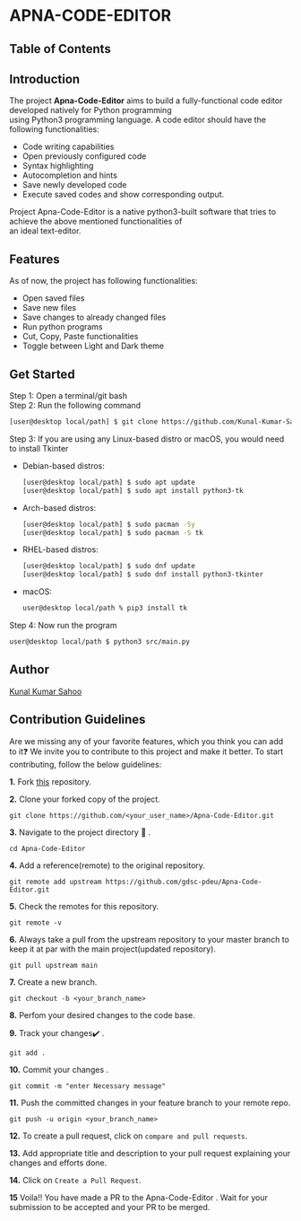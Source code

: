 # APNA-CODE-EDITOR

## Table of Contents

## Introduction
The project **Apna-Code-Editor** aims to build a fully-functional code editor developed natively for Python programming <br>
using Python3 programming language. A code editor should have the following functionalities:
- Code writing capabilities
- Open previously configured code
- Syntax highlighting
- Autocompletion and hints
- Save newly developed code
- Execute saved codes and show corresponding output.

Project Apna-Code-Editor is a native python3-built software that tries to achieve the above mentioned functionalities of <br>
an ideal text-editor.

## Features
As of now, the project has following functionalities:
- Open saved files
- Save new files
- Save changes to already changed files
- Run python programs
- Cut, Copy, Paste functionalities
- Toggle between Light and Dark theme

## Get Started
Step 1: Open a terminal/git bash <br>
Step 2: Run the following command <br>
```bash
[user@desktop local/path] $ git clone https://github.com/Kunal-Kumar-Sahoo/Apna-Code-Editor.git
```

Step 3: If you are using any Linux-based distro or macOS, you would need to install Tkinter<br>
- Debian-based distros:
  ```bash
  [user@desktop local/path] $ sudo apt update
  [user@desktop local/path] $ sudo apt install python3-tk
  ```
- Arch-based distros:
  ```bash
  [user@desktop local/path] $ sudo pacman -Sy
  [user@desktop local/path] $ sudo pacman -S tk 
  ```   
- RHEL-based distros:
  ```bash
  [user@desktop local/path] $ sudo dnf update
  [user@desktop local/path] $ sudo dnf install python3-tkinter 
  ```  
- macOS:
  ```zsh
  user@desktop local/path % pip3 install tk
  ```  
  
Step 4: Now run the program <br>
  ```bash
  user@desktop local/path $ python3 src/main.py
  ```

## Author

[Kunal Kumar Sahoo](https://github.com/Kunal-Kumar-Sahoo)

## Contribution Guidelines

Are we missing any of your favorite features, which you think you can add to it❓ We invite you to contribute to this project and make it better.
To start contributing, follow the below guidelines:

**1.** Fork [this](https://github.com/gdsc-pdeu/Apna-Code-Editor.git) repository.

**2.** Clone your forked copy of the project.

```
git clone https://github.com/<your_user_name>/Apna-Code-Editor.git
```

**3.** Navigate to the project directory :file_folder: .

```
cd Apna-Code-Editor
```

**4.** Add a reference(remote) to the original repository.

```
git remote add upstream https://github.com/gdsc-pdeu/Apna-Code-Editor.git
```

**5.** Check the remotes for this repository.

```
git remote -v
```

**6.** Always take a pull from the upstream repository to your master branch to keep it at par with the main project(updated repository).

```
git pull upstream main
```

**7.** Create a new branch.

```
git checkout -b <your_branch_name>
```

**8.** Perfom your desired changes to the code base.

**9.** Track your changes:heavy_check_mark: .

```
git add .
```

**10.** Commit your changes .

```
git commit -m "enter Necessary message"
```

**11.** Push the committed changes in your feature branch to your remote repo.

```
git push -u origin <your_branch_name>
```

**12.** To create a pull request, click on `compare and pull requests`.

**13.** Add appropriate title and description to your pull request explaining your changes and efforts done.

**14.** Click on `Create a Pull Request`.

**15** Voila!! You have made a PR to the Apna-Code-Editor . Wait for your submission to be accepted and your PR to be merged.



